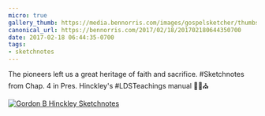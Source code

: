 ```yaml
---
micro: true
gallery_thumb: https://media.bennorris.com/images/gospelsketcher/thumbs/hinckley-teachings-4.jpg
canonical_url: https://bennorris.com/2017/02/18/201702180644350700
date: 2017-02-18 06:44:35-0700
tags:
- sketchnotes
---
```


The pioneers left us a great heritage of faith and sacrifice. #Sketchnotes from Chap. 4 in Pres. Hinckley's #LDSTeachings manual ✍🏼⛪️

[![Gordon B Hinckley Sketchnotes](https://media.bennorris.com/images/gospelsketcher/general/hinckley-teachings-4.jpg)](https://media.bennorris.com/images/gospelsketcher/general/hinckley-teachings-4.jpg)

